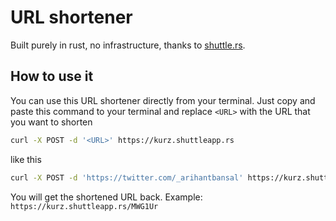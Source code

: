 # URL shortener

Built purely in rust, no infrastructure, thanks to [shuttle.rs](https://shuttle.rs/).

## How to use it

You can use this URL shortener directly from your terminal. Just copy and paste this command to your terminal and replace `<URL>` with the URL that you want to shorten

```bash
curl -X POST -d '<URL>' https://kurz.shuttleapp.rs
```

like this

```bash
curl -X POST -d 'https://twitter.com/_arihantbansal' https://kurz.shuttleapp.rs
```

You will get the shortened URL back. Example: `https://kurz.shuttleapp.rs/MWG1Ur`
